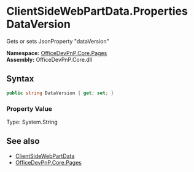 # ClientSideWebPartData.Properties DataVersion
 Gets or sets JsonProperty "dataVersion"   

**Namespace:** [OfficeDevPnP.Core.Pages](OfficeDevPnP.Core.Pages.md)  
**Assembly:** OfficeDevPnP.Core.dll  
## Syntax
```C#
public string DataVersion { get; set; }
```

### Property Value
Type: System.String  

## See also
- [ClientSideWebPartData](OfficeDevPnP.Core.Pages.ClientSideWebPartData.md) 
- [OfficeDevPnP.Core.Pages](OfficeDevPnP.Core.Pages.md) 
